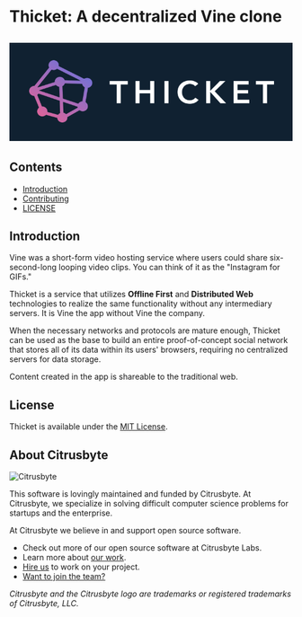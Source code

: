 # Thicket: A decentralized Vine clone

## ![Thicket](docs/logo.png)


## Contents

- [Introduction](#introduction)
- [Contributing](CONTRIBUTING.md)
- [LICENSE](LICENSE)


## Introduction

Vine was a short-form video hosting service where users could share
six-second-long looping video clips. You can think of it as the "Instagram for
GIFs."

Thicket is a service that utilizes **Offline First** and
**Distributed Web** technologies to realize the same functionality without any
intermediary servers. It is Vine the app without Vine the company.

When the necessary networks and protocols are mature enough, Thicket can be used as
the base to build an entire proof-of-concept social network that stores all of its data
within its users' browsers, requiring no centralized servers for data storage.

Content created in the app is shareable to the traditional web.


## License

Thicket is available under the [MIT License](https://github.com/citrusbyte/thicket/blob/master/LICENSE).


## About Citrusbyte

![Citrusbyte](http://i.imgur.com/W6eISI3.png)

This software is lovingly maintained and funded by Citrusbyte.
At Citrusbyte, we specialize in solving difficult computer science problems for startups and the enterprise.

At Citrusbyte we believe in and support open source software.
* Check out more of our open source software at Citrusbyte Labs.
* Learn more about [our work](https://citrusbyte.com/portfolio).
* [Hire us](https://citrusbyte.com/contact) to work on your project.
* [Want to join the team?](http://careers.citrusbyte.com)

*Citrusbyte and the Citrusbyte logo are trademarks or registered trademarks of Citrusbyte, LLC.*
